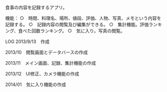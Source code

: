 食事の内容を記録するアプリ。

機能：
○　時間、料理名、場所、値段、評価、人物、写真、メモという内容を記録する。
○　記録内容の閲覧及び編集ができる。
○　集計機能。評価ランキング、食べた回数ランキング。
○　気に入り。写真の閲覧。


LOG
2013/9/13　作成

2013/10　閲覧画面とデータバースの作成

2013/11　メイン画面、記録、集計機能の作成

2013/12　UI修正、カメラ機能の作成

2014/01　気に入り機能の作成

